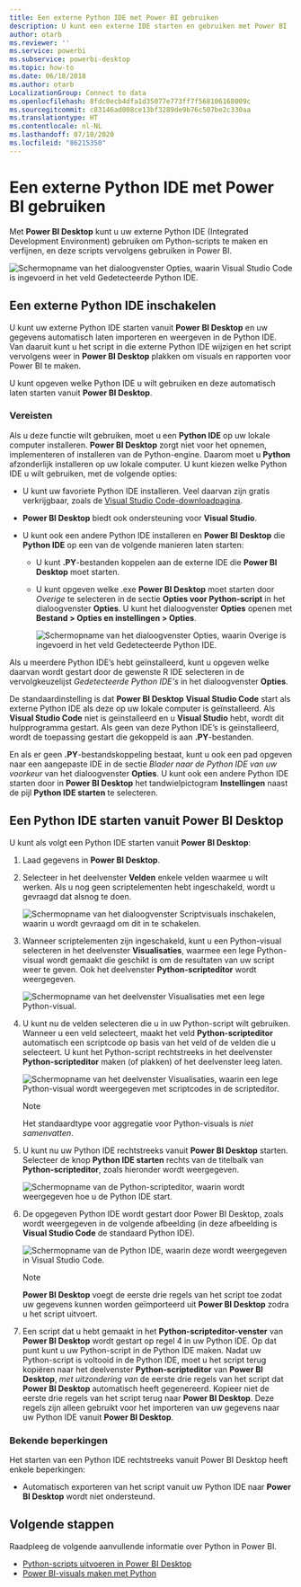 ```yaml
---
title: Een externe Python IDE met Power BI gebruiken
description: U kunt een externe IDE starten en gebruiken met Power BI
author: otarb
ms.reviewer: ''
ms.service: powerbi
ms.subservice: powerbi-desktop
ms.topic: how-to
ms.date: 06/18/2018
ms.author: otarb
LocalizationGroup: Connect to data
ms.openlocfilehash: 8fdc0ecb4dfa1d35077e773ff7f568106168009c
ms.sourcegitcommit: c83146ad008ce13bf3289de9b76c507be2c330aa
ms.translationtype: HT
ms.contentlocale: nl-NL
ms.lasthandoff: 07/10/2020
ms.locfileid: "86215350"
---
```

# <a name="use-an-external-python-ide-with-power-bi"></a>Een externe Python IDE met Power BI gebruiken
Met **Power BI Desktop** kunt u uw externe Python IDE (Integrated Development Environment) gebruiken om Python-scripts te maken en verfijnen, en deze scripts vervolgens gebruiken in Power BI.

![Schermopname van het dialoogvenster Opties, waarin Visual Studio Code is ingevoerd in het veld Gedetecteerde Python IDE.](media/desktop-python-ide/python-ide-1.png)

## <a name="enable-an-external-python-ide"></a>Een externe Python IDE inschakelen
U kunt uw externe Python IDE starten vanuit **Power BI Desktop** en uw gegevens automatisch laten importeren en weergeven in de Python IDE. Van daaruit kunt u het script in die externe Python IDE wijzigen en het script vervolgens weer in **Power BI Desktop** plakken om visuals en rapporten voor Power BI te maken.

U kunt opgeven welke Python IDE u wilt gebruiken en deze automatisch laten starten vanuit **Power BI Desktop**.

### <a name="requirements"></a>Vereisten
Als u deze functie wilt gebruiken, moet u een **Python IDE** op uw lokale computer installeren. **Power BI Desktop** zorgt niet voor het opnemen, implementeren of installeren van de Python-engine. Daarom moet u **Python** afzonderlijk installeren op uw lokale computer. U kunt kiezen welke Python IDE u wilt gebruiken, met de volgende opties:

* U kunt uw favoriete Python IDE installeren. Veel daarvan zijn gratis verkrijgbaar, zoals de [Visual Studio Code-downloadpagina](https://code.visualstudio.com/download/).
* **Power BI Desktop** biedt ook ondersteuning voor **Visual Studio**.
* U kunt ook een andere Python IDE installeren en **Power BI Desktop** die **Python IDE** op een van de volgende manieren laten starten:
  
  * U kunt **.PY**-bestanden koppelen aan de externe IDE die **Power BI Desktop** moet starten.
  * U kunt opgeven welke .exe **Power BI Desktop** moet starten door *Overige* te selecteren in de sectie **Opties voor Python-script** in het dialoogvenster **Opties**. U kunt het dialoogvenster **Opties** openen met **Bestand > Opties en instellingen > Opties**.
    
    ![Schermopname van het dialoogvenster Opties, waarin Overige is ingevoerd in het veld Gedetecteerde Python IDE.](media/desktop-python-ide/python-ide-2.png)

Als u meerdere Python IDE’s hebt geïnstalleerd, kunt u opgeven welke daarvan wordt gestart door de gewenste R IDE selecteren in de vervolgkeuzelijst *Gedetecteerde Python IDE's* in het dialoogvenster **Opties**.

De standaardinstelling is dat **Power BI Desktop** **Visual Studio Code** start als externe Python IDE als deze op uw lokale computer is geïnstalleerd. Als **Visual Studio Code** niet is geïnstalleerd en u **Visual Studio** hebt, wordt dit hulpprogramma gestart. Als geen van deze Python IDE’s is geïnstalleerd, wordt de toepassing gestart die gekoppeld is aan **.PY**-bestanden.

En als er geen **.PY**-bestandskoppeling bestaat, kunt u ook een pad opgeven naar een aangepaste IDE in de sectie *Blader naar de Python IDE van uw voorkeur* van het dialoogvenster **Opties**. U kunt ook een andere Python IDE starten door in **Power BI Desktop** het tandwielpictogram **Instellingen** naast de pijl **Python IDE starten** te selecteren.

## <a name="launch-a-python-ide-from-power-bi-desktop"></a>Een Python IDE starten vanuit Power BI Desktop
U kunt als volgt een Python IDE starten vanuit **Power BI Desktop**:

1. Laad gegevens in **Power BI Desktop**.
2. Selecteer in het deelvenster **Velden** enkele velden waarmee u wilt werken. Als u nog geen scriptelementen hebt ingeschakeld, wordt u gevraagd dat alsnog te doen.
   
   ![Schermopname van het dialoogvenster Scriptvisuals inschakelen, waarin u wordt gevraagd om dit in te schakelen.](media/desktop-python-ide/python-ide-3.png)
3. Wanneer scriptelementen zijn ingeschakeld, kunt u een Python-visual selecteren in het deelvenster **Visualisaties**, waarmee een lege Python-visual wordt gemaakt die geschikt is om de resultaten van uw script weer te geven. Ook het deelvenster **Python-scripteditor** wordt weergegeven.
   
   ![Schermopname van het deelvenster Visualisaties met een lege Python-visual.](media/desktop-python-ide/python-ide-4.png)
4. U kunt nu de velden selecteren die u in uw Python-script wilt gebruiken. Wanneer u een veld selecteert, maakt het veld **Python-scripteditor** automatisch een scriptcode op basis van het veld of de velden die u selecteert. U kunt het Python-script rechtstreeks in het deelvenster **Python-scripteditor** maken (of plakken) of het deelvenster leeg laten.
   
   ![Schermopname van het deelvenster Visualisaties, waarin een lege Python-visual wordt weergegeven met scriptcodes in de scripteditor.](media/desktop-python-ide/python-ide-5.png)
   
   > [!NOTE]
   > Het standaardtype voor aggregatie voor Python-visuals is *niet samenvatten*.
   > 
   > 
5. U kunt nu uw Python IDE rechtstreeks vanuit **Power BI Desktop** starten. Selecteer de knop **Python IDE starten** rechts van de titelbalk van **Python-scripteditor**, zoals hieronder wordt weergegeven.
   
   ![Schermopname van de Python-scripteditor, waarin wordt weergegeven hoe u de Python IDE start.](media/desktop-python-ide/python-ide-6.png)
6. De opgegeven Python IDE wordt gestart door Power BI Desktop, zoals wordt weergegeven in de volgende afbeelding (in deze afbeelding is **Visual Studio Code** de standaard Python IDE).
   
   ![Schermopname van de Python IDE, waarin deze wordt weergegeven in Visual Studio Code.](media/desktop-python-ide/python-ide-7.png)
   
   > [!NOTE]
   > **Power BI Desktop** voegt de eerste drie regels van het script toe zodat uw gegevens kunnen worden geïmporteerd uit **Power BI Desktop** zodra u het script uitvoert.
   > 
   > 
7. Een script dat u hebt gemaakt in het **Python-scripteditor-venster** van **Power BI Desktop** wordt gestart op regel 4 in uw Python IDE. Op dat punt kunt u uw Python-script in de Python IDE maken. Nadat uw Python-script is voltooid in de Python IDE, moet u het script terug kopiëren naar het deelvenster **Python-scripteditor** van **Power BI Desktop**, *met uitzondering van* de eerste drie regels van het script dat **Power BI Desktop** automatisch heeft gegenereerd. Kopieer niet de eerste drie regels van het script terug naar **Power BI Desktop**. Deze regels zijn alleen gebruikt voor het importeren van uw gegevens naar uw Python IDE vanuit **Power BI Desktop**.

### <a name="known-limitations"></a>Bekende beperkingen
Het starten van een Python IDE rechtstreeks vanuit Power BI Desktop heeft enkele beperkingen:

* Automatisch exporteren van het script vanuit uw Python IDE naar **Power BI Desktop** wordt niet ondersteund.

## <a name="next-steps"></a>Volgende stappen
Raadpleeg de volgende aanvullende informatie over Python in Power BI.

* [Python-scripts uitvoeren in Power BI Desktop](desktop-python-scripts.md)
* [Power BI-visuals maken met Python](desktop-python-visuals.md)


